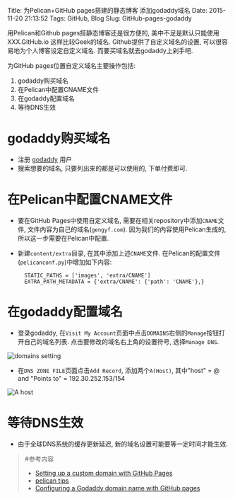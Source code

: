 Title: 为Pelican+GitHub pages搭建的静态博客 添加godaddy域名
Date: 2015-11-20 21:13:52
Tags: GitHub, Blog
Slug: GitHub-pages-godaddy

用Pelican和Github pages搭静态博客还是很方便的, 美中不足是默认只能使用 XXX.GitHub.io 这样比较Geek的域名. Github提供了自定义域名的设置, 可以很容易地为个人博客设定自定义域名. 而要买域名就去godaddy上剁手吧.

为GitHub pages位置自定义域名主要操作包括:

1. godaddy购买域名
1. 在Pelican中配置CNAME文件
1. 在godaddy配置域名
1. 等待DNS生效

<!-- PELICAN_END_SUMMARY -->

# godaddy购买域名

- 注册 [godaddy](https://www.godaddy.com/) 用户
- 搜索想要的域名, 只要列出来的都是可以使用的, 下单付费即可.

# 在Pelican中配置CNAME文件

- 要在GitHub Pages中使用自定义域名, 需要在相关repository中添加`CNAME`文件, 文件内容为自己的域名(`gengyf.com`). 因为我们的内容使用Pelican生成的, 所以这一步需要在Pelican中配置.
- 新建`content/extra`目录, 在其中添加上述`CNAME`文件. 在Pelican的配置文件(`pelicanconf.py`)中增加如下内容:

		STATIC_PATHS = ['images', 'extra/CNAME']
		EXTRA_PATH_METADATA = {'extra/CNAME': {'path': 'CNAME'},}

# 在godaddy配置域名

- 登录godaddy, 在`Visit My Account`页面中点击`DOMAINS`右侧的`Manage`按钮打开自己的域名列表. 点击要修改的域名右上角的设置符号, 选择`Manage DNS`.

![domains setting]({filename}/images/godaddy-domains.jpg)

- 在`DNS ZONE FILE`页面点击`Add Record`, 添加两个`A(Host)`, 其中"host" = @ and "Points to" = 192.30.252.153/154

![A host]({filename}/images/godaddy-ahost.jpg)

# 等待DNS生效

- 由于全球DNS系统的缓存更新延迟, 新的域名设置可能要等一定时间才能生效.

>	#参考内容
>
>	- [Setting up a custom domain with GitHub Pages](https://help.GitHub.com/articles/setting-up-a-custom-domain-with-GitHub-pages/)
>	- [pelican tips](http://docs.getpelican.com/en/3.6.3/tips.html#extra-tips) 
>	- [Configuring a Godaddy domain name with GitHub pages](http://andrewsturges.com/blog/jekyll/tutorial/2014/11/06/GitHub-and-godaddy.html)